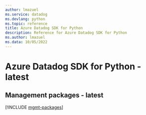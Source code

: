```yaml
---
author: lmazuel
ms.service: datadog
ms.devlang: python
ms.topic: reference
title: Azure Datadog SDK for Python
description: Reference for Azure Datadog SDK for Python
ms.author: lmazuel
ms.data: 10/05/2022
---
```

# Azure Datadog SDK for Python - latest

## Management packages - latest
[!INCLUDE [mgmt-packages](datadog-mgmt-index.md)]